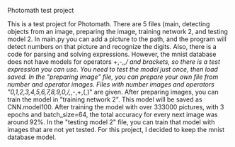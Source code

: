 Photomath test project

This is a test project for Photomath.
There are 5 files (main, detecting objects from an image, preparing the image, training network 2, and testing model 2.
In main.py you can add a picture to the path, and the program will detect numbers on that picture and recognize the digits. Also, there is a code for parsing and solving expressions.
However, the mnist database does not have models for operators +,-,*,/ and brackets, so there is a test expression you can use. You need to test the model just once, then load saved.
In the "preparing image" file, you can prepare your own file from number and operator images. Files with number images and operators "0,1,2,3,4,5,6,7,8,9,0,/,*,-,+,(,)" are given. 
After preparing images, you can train the model in "training network 2". This model will be saved as CNN.model100. After training the model with over 333000 pictures, 
with 3 epochs and batch_size=64, the total accuracy for every next image was around 92%. In the "testing model 2" file, you can train that model with images that are not yet tested. 
For this project, I decided to keep the mnist database model. 
